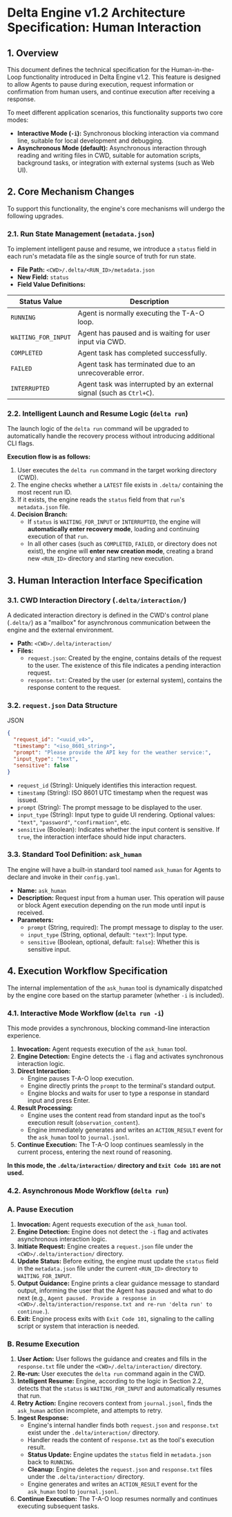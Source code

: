 # Delta Engine v1.2 Architecture Specification: Human Interaction

## 1. Overview

This document defines the technical specification for the Human-in-the-Loop functionality introduced in Delta Engine v1.2. This feature is designed to allow Agents to pause during execution, request information or confirmation from human users, and continue execution after receiving a response.

To meet different application scenarios, this functionality supports two core modes:

- **Interactive Mode (`-i`):** Synchronous blocking interaction via command line, suitable for local development and debugging.
- **Asynchronous Mode (default):** Asynchronous interaction through reading and writing files in CWD, suitable for automation scripts, background tasks, or integration with external systems (such as Web UI).

## 2. Core Mechanism Changes

To support this functionality, the engine's core mechanisms will undergo the following upgrades.

### 2.1. Run State Management (`metadata.json`)

To implement intelligent pause and resume, we introduce a `status` field in each run's metadata file as the single source of truth for run state.

- **File Path:** `<CWD>/.delta/<RUN_ID>/metadata.json`
- **New Field:** `status`
- **Field Value Definitions:**

| Status Value | Description |
| --- | --- |
| `RUNNING` | Agent is normally executing the T-A-O loop. |
| `WAITING_FOR_INPUT` | Agent has paused and is waiting for user input via CWD. |
| `COMPLETED` | Agent task has completed successfully. |
| `FAILED` | Agent task has terminated due to an unrecoverable error. |
| `INTERRUPTED` | Agent task was interrupted by an external signal (such as `Ctrl+C`). |

### 2.2. Intelligent Launch and Resume Logic (`delta run`)

The launch logic of the `delta run` command will be upgraded to automatically handle the recovery process without introducing additional CLI flags.

**Execution flow is as follows:**

1. User executes the `delta run` command in the target working directory (CWD).
2. The engine checks whether a `LATEST` file exists in `.delta/` containing the most recent run ID.
3. If it exists, the engine reads the `status` field from that `run`'s `metadata.json` file.
4. **Decision Branch:**
    - If `status` is `WAITING_FOR_INPUT` or `INTERRUPTED`, the engine will **automatically enter recovery mode**, loading and continuing execution of that `run`.
    - In all other cases (such as `COMPLETED`, `FAILED`, or directory does not exist), the engine will **enter new creation mode**, creating a brand new `<RUN_ID>` directory and starting new execution.

## 3. Human Interaction Interface Specification

### 3.1. CWD Interaction Directory (`.delta/interaction/`)

A dedicated interaction directory is defined in the CWD's control plane (`.delta/`) as a "mailbox" for asynchronous communication between the engine and the external environment.

- **Path:** `<CWD>/.delta/interaction/`
- **Files:**
    - `request.json`: Created by the engine, contains details of the request to the user. The existence of this file indicates a pending interaction request.
    - `response.txt`: Created by the user (or external system), contains the response content to the request.

### 3.2. `request.json` Data Structure

JSON

```json
{
  "request_id": "<uuid_v4>",
  "timestamp": "<iso_8601_string>",
  "prompt": "Please provide the API key for the weather service:",
  "input_type": "text",
  "sensitive": false
}
```

- `request_id` (String): Uniquely identifies this interaction request.
- `timestamp` (String): ISO 8601 UTC timestamp when the request was issued.
- `prompt` (String): The prompt message to be displayed to the user.
- `input_type` (String): Input type to guide UI rendering. Optional values: `"text"`, `"password"`, `"confirmation"`, etc.
- `sensitive` (Boolean): Indicates whether the input content is sensitive. If `true`, the interaction interface should hide input characters.

### 3.3. Standard Tool Definition: `ask_human`

The engine will have a built-in standard tool named `ask_human` for Agents to declare and invoke in their `config.yaml`.

- **Name:** `ask_human`
- **Description:** Request input from a human user. This operation will pause or block Agent execution depending on the run mode until input is received.
- **Parameters:**
    - `prompt` (String, required): The prompt message to display to the user.
    - `input_type` (String, optional, default: `"text"`): Input type.
    - `sensitive` (Boolean, optional, default: `false`): Whether this is sensitive input.

## 4. Execution Workflow Specification

The internal implementation of the `ask_human` tool is dynamically dispatched by the engine core based on the startup parameter (whether `-i` is included).

### 4.1. Interactive Mode Workflow (`delta run -i`)

This mode provides a synchronous, blocking command-line interaction experience.

1. **Invocation:** Agent requests execution of the `ask_human` tool.
2. **Engine Detection:** Engine detects the `-i` flag and activates synchronous interaction logic.
3. **Direct Interaction:**
    - Engine pauses T-A-O loop execution.
    - Engine directly prints the `prompt` to the terminal's standard output.
    - Engine blocks and waits for user to type a response in standard input and press Enter.
4. **Result Processing:**
    - Engine uses the content read from standard input as the tool's execution result (`observation_content`).
    - Engine immediately generates and writes an `ACTION_RESULT` event for the `ask_human` tool to `journal.jsonl`.
5. **Continue Execution:** The T-A-O loop continues seamlessly in the current process, entering the next round of reasoning.

**In this mode, the `.delta/interaction/` directory and `Exit Code 101` are not used.**

### 4.2. Asynchronous Mode Workflow (`delta run`)

### A. Pause Execution

1. **Invocation:** Agent requests execution of the `ask_human` tool.
2. **Engine Detection:** Engine does not detect the `-i` flag and activates asynchronous interaction logic.
3. **Initiate Request:** Engine creates a `request.json` file under the `<CWD>/.delta/interaction/` directory.
4. **Update Status:** Before exiting, the engine must update the `status` field in the `metadata.json` file under the current `<RUN_ID>` directory to `WAITING_FOR_INPUT`.
5. **Output Guidance:** Engine prints a clear guidance message to standard output, informing the user that the Agent has paused and what to do next (e.g., `Agent paused. Provide a response in <CWD>/.delta/interaction/response.txt and re-run 'delta run' to continue.`).
6. **Exit:** Engine process exits with `Exit Code 101`, signaling to the calling script or system that interaction is needed.

### B. Resume Execution

1. **User Action:** User follows the guidance and creates and fills in the `response.txt` file under the `<CWD>/.delta/interaction/` directory.
2. **Re-run:** User executes the `delta run` command again in the CWD.
3. **Intelligent Resume:** Engine, according to the logic in Section 2.2, detects that the `status` is `WAITING_FOR_INPUT` and automatically resumes that run.
4. **Retry Action:** Engine recovers context from `journal.jsonl`, finds the `ask_human` action incomplete, and attempts to retry.
5. **Ingest Response:**
    - Engine's internal handler finds both `request.json` and `response.txt` exist under the `.delta/interaction/` directory.
    - Handler reads the content of `response.txt` as the tool's execution result.
    - **Status Update:** Engine updates the `status` field in `metadata.json` back to `RUNNING`.
    - **Cleanup:** Engine deletes the `request.json` and `response.txt` files under the `.delta/interaction/` directory.
    - Engine generates and writes an `ACTION_RESULT` event for the `ask_human` tool to `journal.jsonl`.
6. **Continue Execution:** The T-A-O loop resumes normally and continues executing subsequent tasks.
